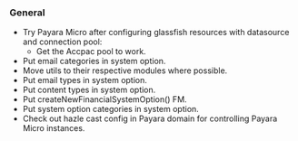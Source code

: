 ### General
- Try Payara Micro after configuring glassfish resources with datasource and connection pool:
  * Get the Accpac pool to work.
- Put email categories in system option.
- Move utils to their respective modules where possible.
- Put email types in system option.
- Put content types in system option.
- Put createNewFinancialSystemOption() FM.
- Put system option categories in system option. 
- Check out hazle cast config in Payara domain for controlling Payara Micro instances.